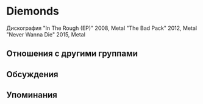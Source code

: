 # Diemonds

Дискография
"In The Rough (EP)" 2008, Metal
"The Bad Pack" 2012, Metal
"Never Wanna Die" 2015, Metal

## Отношения с другими группами


## Обсуждения


## Упоминания

